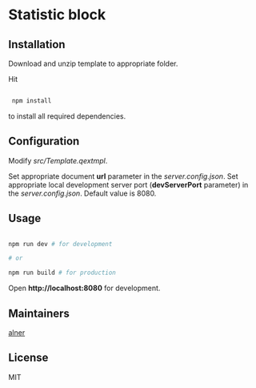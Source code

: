# Statistic block

## Installation

Download and unzip template to appropriate folder.

Hit

```sh

 npm install

 ```
 to install all required dependencies.

## Configuration

Modify *src/Template.qextmpl*.

Set appropriate document **url** parameter in the *server.config.json*.
Set appropriate local development server port (**devServerPort** parameter) in the *server.config.json*. Default value is 8080.

## Usage

```sh

npm run dev # for development

# or

npm run build # for production

```

Open **http://localhost:8080** for development.

## Maintainers

[alner](https://github.com/alner)

## License

MIT